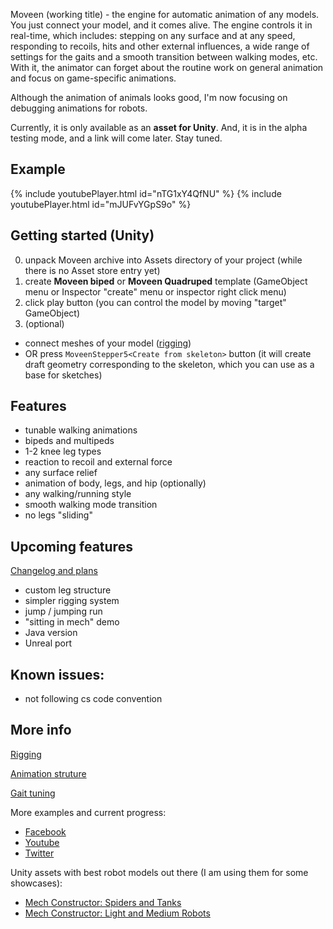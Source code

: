Moveen (working title) - the engine for automatic animation of any models.
You just connect your model, and it comes alive.
The engine controls it in real-time, which includes:
stepping on any surface and at any speed, responding to recoils, hits and other external influences,
a wide range of settings for the gaits and a smooth transition between walking modes, etc.
With it, the animator can forget about the routine work on general animation and focus on game-specific animations.

Although the animation of animals looks good, I'm now focusing on debugging animations for robots.

Currently, it is only available as an **asset for Unity**. And, it is in the alpha testing mode, and a link will come later. Stay tuned.

## Example

{% include youtubePlayer.html id="nTG1xY4QfNU" %}
{% include youtubePlayer.html id="mJUFvYGpS9o" %}

## Getting started (Unity)
0. unpack Moveen archive into Assets directory of your project (while there is no Asset store entry yet)
1. create **Moveen biped** or **Moveen Quadruped** template (GameObject menu or Inspector "create" menu or inspector right click menu) 
1. click play button (you can control the model by moving "target" GameObject)
1. (optional)
  * connect meshes of your model ([rigging](rigging))
  * OR press `MoveenStepper5<Create from skeleton>` button (it will create draft geometry corresponding to the skeleton, which you can use as a base for sketches) 



## Features
* tunable walking animations
* bipeds and multipeds
* 1-2 knee leg types
* reaction to recoil and external force
* any surface relief
* animation of body, legs, and hip (optionally)
* any walking/running style
* smooth walking mode transition 
* no legs "sliding"

## Upcoming features
[Changelog and plans](changelog)

* custom leg structure
* simpler rigging system
* jump / jumping run
* "sitting in mech" demo
* Java version
* Unreal port




## Known issues:
* not following cs code convention

## More info 

[Rigging](rigging)

[Animation struture](structure)

[Gait tuning](gait)


More examples and current progress:
* [Facebook](https://www.facebook.com/moveengine/)
* [Youtube](https://www.youtube.com/channel/UCUM1pDB_Ccst8HQFOwYs38A)
* [Twitter](https://twitter.com/ykravchik)

Unity assets with best robot models out there (I am using them for some showcases):
* [Mech Constructor: Spiders and Tanks](https://www.assetstore.unity3d.com/en/#!/content/54074)
* [Mech Constructor: Light and Medium Robots](https://www.assetstore.unity3d.com/en/#!/content/39969)

